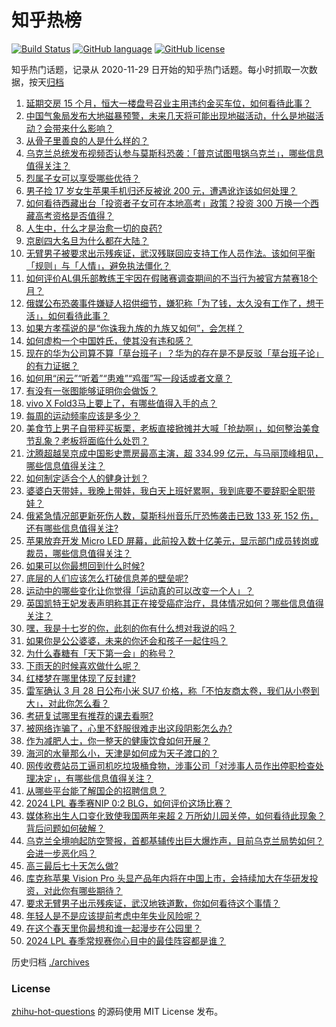 # 知乎热榜
[![Build Status](https://github.com/ToWeLong/zhihu-hot-questions/workflows/CI/badge.svg)](https://github.com/ToWeLong/zhihu-hot-questions/actions)
[![GitHub language](https://img.shields.io/badge/language-golang-orange.svg)](https://golang.org/)
[![GitHub license](https://img.shields.io/github/license/ToWeLong/zhihu-hot-questions)](https://github.com/ToWeLong/zhihu-hot-questions/blob/main/LICENSE)

知乎热门话题，记录从 2020-11-29 日开始的知乎热门话题。每小时抓取一次数据，按天[归档](./archives)

<!-- BEGIN -->

1. [延期交房 15 个月，恒大一楼盘号召业主用违约金买车位，如何看待此事？](https://www.zhihu.com/question/649901791)
1. [中国气象局发布大地磁暴预警，未来几天将可能出现地磁活动，什么是地磁活动？会带来什么影响？](https://www.zhihu.com/question/649941504)
1. [从骨子里善良的人是什么样的？](https://www.zhihu.com/question/580208989)
1. [乌克兰总统发布视频否认参与莫斯科恐袭：「普京试图甩锅乌克兰」，哪些信息值得关注？](https://www.zhihu.com/question/649948896)
1. [烈属子女可以享受哪些优待？](https://www.zhihu.com/question/373458098)
1. [男子捡 17 岁女生苹果手机归还反被讹 200 元，遭遇讹诈该如何处理？](https://www.zhihu.com/question/649952116)
1. [如何看待西藏出台「投资者子女可在本地高考」政策？投资 300 万换一个西藏高考资格是否值得？](https://www.zhihu.com/question/649377833)
1. [人生中，什么才是治愈一切的良药?](https://www.zhihu.com/question/644997172)
1. [京剧四大名旦为什么都在大陆？](https://www.zhihu.com/question/629625856)
1. [无臂男子被要求出示残疾证，武汉残联回应支持工作人员作法。该如何平衡「规则」与「人情」，避免执法僵化？](https://www.zhihu.com/question/649845410)
1. [如何评价AL俱乐部教练王宇因在假赌赛调查期间的不当行为被官方禁赛18个月？](https://www.zhihu.com/question/649924798)
1. [俄媒公布恐袭事件嫌疑人招供细节，嫌犯称「为了钱，太久没有工作了，想干活」，如何看待此事？](https://www.zhihu.com/question/649864215)
1. [如果方孝孺说的是“你诛我九族的九族又如何”，会怎样？](https://www.zhihu.com/question/649684937)
1. [如何虚构一个中国姓氏，使其没有违和感？](https://www.zhihu.com/question/646528668)
1. [现在的华为公司算不算「草台班子」？华为的存在是不是反驳「草台班子论」的有力证据？](https://www.zhihu.com/question/646087902)
1. [如何用“闲云”“听着”“患难”“鸡蛋”写一段话或者文章？](https://www.zhihu.com/question/648924193)
1. [有没有一张图能够证明你会做饭？](https://www.zhihu.com/question/640840313)
1. [vivo X Fold3马上要上了，有哪些值得入手的点？](https://www.zhihu.com/question/649945421)
1. [每周的运动频率应该是多少？](https://www.zhihu.com/question/649948974)
1. [美食节上男子自带秤买板栗，老板直接掀摊并大喊「抢劫啊」，如何整治美食节乱象？老板将面临什么处罚？](https://www.zhihu.com/question/649840270)
1. [沈腾超越吴京成中国影史票房最高主演，超 334.99 亿元，与马丽顶峰相见，哪些信息值得关注？](https://www.zhihu.com/question/649860020)
1. [如何制定适合个人的健身计划？](https://www.zhihu.com/question/649948888)
1. [婆婆白天带娃，我晚上带娃，我白天上班好累啊，我到底要不要辞职全职带娃？](https://www.zhihu.com/question/649294197)
1. [俄紧急情况部更新死伤人数，莫斯科州音乐厅恐怖袭击已致 133 死 152 伤，还有哪些信息值得关注?](https://www.zhihu.com/question/649940481)
1. [苹果放弃开发 Micro LED 屏幕，此前投入数十亿美元，显示部门成员转岗或裁员，哪些信息值得关注？](https://www.zhihu.com/question/649918665)
1. [如果可以你最想回到什么时候?](https://www.zhihu.com/question/649691541)
1. [底层的人们应该怎么打破信息差的壁垒呢?](https://www.zhihu.com/question/614676265)
1. [运动中的哪些变化让你觉得「运动真的可以改变一个人」？](https://www.zhihu.com/question/649218881)
1. [英国凯特王妃发表声明称其正在接受癌症治疗，具体情况如何？哪些信息值得关注？](https://www.zhihu.com/question/649749880)
1. [嘿，我是十七岁的你，此刻的你有什么想对我说的吗？](https://www.zhihu.com/question/641481627)
1. [如果你是公公婆婆，未来的你还会和孩子一起住吗？](https://www.zhihu.com/question/646522848)
1. [为什么春糖有「天下第一会」的称号？](https://www.zhihu.com/question/649616536)
1. [下雨天的时候喜欢做什么呢？](https://www.zhihu.com/question/649844779)
1. [红楼梦在哪里体现了反封建?](https://www.zhihu.com/question/648988202)
1. [雷军确认 3 月 28 日公布小米 SU7 价格，称「不怕友商太卷，我们从小卷到大」，对此你怎么看？](https://www.zhihu.com/question/649961422)
1. [考研复试哪里有推荐的课去看啊?](https://www.zhihu.com/question/535470162)
1. [被网络诈骗了，心里不舒服很难走出这段阴影怎么办?](https://www.zhihu.com/question/645152506)
1. [作为减肥人士，你一整天的健康饮食如何开展？](https://www.zhihu.com/question/647590636)
1. [海河的水量那么小，天津是如何成为天子渡口的？](https://www.zhihu.com/question/649710587)
1. [网传收费站员工逼司机吃垃圾桶食物，涉事公司「对涉事人员作出停职检查处理决定」，有哪些信息值得关注？](https://www.zhihu.com/question/649903938)
1. [从哪些平台能了解国企的招聘信息？](https://www.zhihu.com/question/457159124)
1. [2024 LPL 春季赛NIP 0:2 BLG，如何评价这场比赛？](https://www.zhihu.com/question/649834425)
1. [媒体称出生人口变化致使我国两年来超 2 万所幼儿园关停，如何看待此现象？背后问题如何破解？](https://www.zhihu.com/question/649976337)
1. [乌克兰全境响起防空警报，首都基辅传出巨大爆炸声，目前乌克兰局势如何？会进一步恶化吗？](https://www.zhihu.com/question/649933323)
1. [高三最后七十天怎么做?](https://www.zhihu.com/question/648531354)
1. [库克称苹果 Vision Pro 头显产品年内将在中国上市，会持续加大在华研发投资，对此你有哪些期待？](https://www.zhihu.com/question/649961679)
1. [要求无臂男子出示残疾证，武汉地铁道歉，你如何看待这个事情？](https://www.zhihu.com/question/649711531)
1. [年轻人是不是应该提前考虑中年失业风险呢？](https://www.zhihu.com/question/649593004)
1. [在这个春天里你最想和谁一起漫步在公园里？](https://www.zhihu.com/question/649882664)
1. [2024 LPL 春季常规赛你心目中的最佳阵容都是谁？](https://www.zhihu.com/question/649564025)

<!-- END -->

历史归档 [./archives](./archives)


### License
[zhihu-hot-questions](https://github.com/towelong/zhihu-hot-questions) 的源码使用 MIT License 发布。